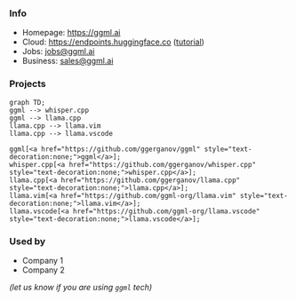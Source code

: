 ### Info

- Homepage: https://ggml.ai
- Cloud: https://endpoints.huggingface.co ([tutorial](https://huggingface.co/docs/inference-endpoints/en/guides/llamacpp_container))
- Jobs: jobs@ggml.ai
- Business: sales@ggml.ai


### Projects

```mermaid
graph TD;
ggml --> whisper.cpp
ggml --> llama.cpp
llama.cpp --> llama.vim
llama.cpp --> llama.vscode

ggml[<a href="https://github.com/ggerganov/ggml" style="text-decoration:none;">ggml</a>];
whisper.cpp[<a href="https://github.com/ggerganov/whisper.cpp" style="text-decoration:none;">whisper.cpp</a>];
llama.cpp[<a href="https://github.com/ggerganov/llama.cpp" style="text-decoration:none;">llama.cpp</a>];
llama.vim[<a href="https://github.com/ggml-org/llama.vim" style="text-decoration:none;">llama.vim</a>];
llama.vscode[<a href="https://github.com/ggml-org/llama.vscode" style="text-decoration:none;">llama.vscode</a>];
```


### Used by

- Company 1
- Company 2

*(let us know if you are using `ggml` tech)*

